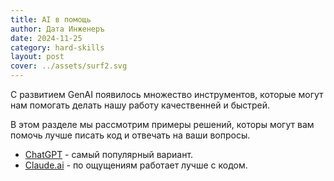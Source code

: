```yaml
---
title: AI в помощь
author: Дата Инженеръ
date: 2024-11-25
category: hard-skills
layout: post
cover: ../assets/surf2.svg
---
```


С развитием GenAI появилось множество инструментов, которые могут нам помогать делать нашу работу качественней и быстрей. 

В этом разделе мы рассмотрим примеры решений, которы могут вам помочь лучше писать код и отвечать на ваши вопросы.

- [ChatGPT](https://chatgpt.com/) - cамый популярный вариант.
- [Сlaude.ai](https://claude.ai/) - по ощущениям работает лучше с кодом.
